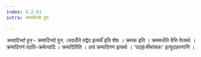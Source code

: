 ```yaml
---
index: 4.2.61
sutra: क्रमादिभ्यो वुन्

---
```

_क्रमादिभ्यो वुन्_ - क्रमादिभ्यो वुन् ।तदधीते तद्वेद इत्यर्थे॑ इति शेषः । क्रमक इति । क्रममधीते वेत्ति वेत्यर्थः । क्रमादिगणं पठति-क्रमेत्यादि । क्रमादिरिति । अयं क्रमादिगण इत्यर्थः । 'पदकः॒॑मीमांसकः' इत्युदाहरणानि । 